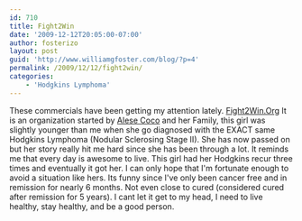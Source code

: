 ```yaml
---
id: 710
title: Fight2Win
date: '2009-12-12T20:05:00-07:00'
author: fosterizo
layout: post
guid: 'http://www.williamgfoster.com/blog/?p=4'
permalink: /2009/12/12/fight2win/
categories:
    - 'Hodgkins Lymphoma'
---
```


These commercials have been getting my attention lately.
<a href="http://www.fight2win.org/video/">Fight2Win.Org</a>
It is an organization started by <a href="http://www.alesecoco.org/"> Alese Coco</a> and her Family, this girl was slightly younger than me when she go diagnosed with the EXACT same Hodgkins Lymphoma (Nodular Sclerosing Stage II). She has now passed on but her story really hit me hard since she has been through a lot. It reminds me that every day is awesome to live. This girl had her Hodgkins recur three times and eventually it got her. I can only hope that I'm fortunate enough to avoid a situation like hers.
Its funny since I've only been cancer free and in remission for nearly 6 months. Not even close to cured (considered cured after remission for 5 years). I cant let it get to my head, I need to live healthy, stay healthy, and be a good person.